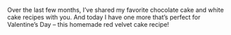 Over the last few months, I’ve shared my favorite chocolate cake and white cake recipes with you. And today I have one more that’s perfect for Valentine’s Day – this homemade red velvet cake recipe!